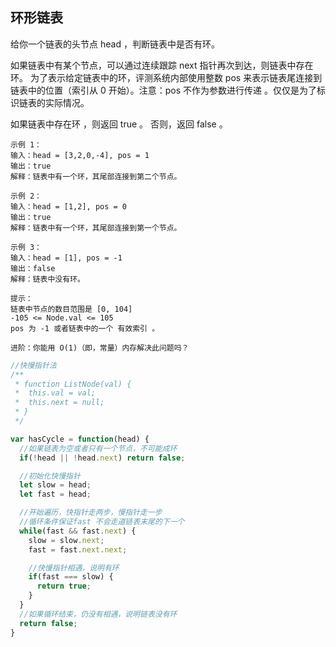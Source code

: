## 环形链表

给你一个链表的头节点 head ，判断链表中是否有环。

如果链表中有某个节点，可以通过连续跟踪 next 指针再次到达，则链表中存在环。 为了表示给定链表中的环，评测系统内部使用整数 pos 来表示链表尾连接到链表中的位置（索引从 0 开始）。注意：pos 不作为参数进行传递 。仅仅是为了标识链表的实际情况。

如果链表中存在环 ，则返回 true 。 否则，返回 false 。

```
示例 1：
输入：head = [3,2,0,-4], pos = 1
输出：true
解释：链表中有一个环，其尾部连接到第二个节点。

示例 2：
输入：head = [1,2], pos = 0
输出：true
解释：链表中有一个环，其尾部连接到第一个节点。

示例 3：
输入：head = [1], pos = -1
输出：false
解释：链表中没有环。
 
提示：
链表中节点的数目范围是 [0, 104]
-105 <= Node.val <= 105
pos 为 -1 或者链表中的一个 有效索引 。
 
进阶：你能用 O(1)（即，常量）内存解决此问题吗？
```

```js
//快慢指针法
/**
 * function ListNode(val) {
 *  this.val = val;
 *  this.next = null;
 * }
 */

var hasCycle = function(head) {
  //如果链表为空或者只有一个节点，不可能成环
  if(!head || !head.next) return false;

  //初始化快慢指针
  let slow = head;
  let fast = head;

  //开始遍历，快指针走两步，慢指针走一步
  //循环条件保证fast 不会走道链表末尾的下一个
  while(fast && fast.next) {
    slow = slow.next;
    fast = fast.next.next;

    //快慢指针相遇，说明有环
    if(fast === slow) {
      return true;
    }
  }
  //如果循环结束，仍没有相遇，说明链表没有环
  return false;
}
```